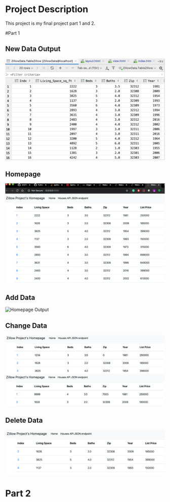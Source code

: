 # Project Description
This project is my final project part 1 and 2. 

#Part 1

## New Data Output
![New Data Output](screenshots/NewData.png)

## Homepage
![Homepage Output](screenshots/Homepage.png)

## Add Data
![Homepage Output]()

## Change Data
![Edit Data](screenshots/edit1.png)
![Edit Data](screenshots/edit2.png)

## Delete Data
![Delete Data](screenshots/Delete.png)

# Part 2




